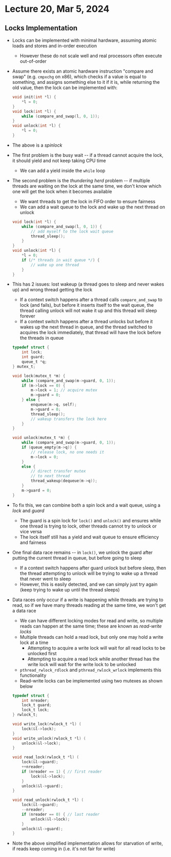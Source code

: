 # Lecture 20, Mar 5, 2024

## Locks Implementation

* Locks can be implemented with minimal hardware, assuming atomic loads and stores and in-order execution
	* However these do not scale well and real processors often execute out-of-order
* Assume there exists an atomic hardware instruction "compare and swap" (e.g. `cmpxchg` on x86), which checks if a value is equal to something, and assigns something else to it if it is, while returning the old value, then the lock can be implemented with:

	```c
	void init(int *l) {
		*l = 0;
	}
	void lock(int *l) {
		while (compare_and_swap(l, 0, 1));
	}
	void unlock(int *l) {
		*l = 0;
	}
	```

* The above is a *spinlock*
* The first problem is the busy wait -- if a thread cannot acquire the lock, it should yield and not keep taking CPU time
	* We can add a yield inside the `while` loop
* The second problem is the *thundering herd* problem -- if multiple threads are waiting on the lock at the same time, we don't know which one will get the lock when it becomes available
	* We want threads to get the lock in FIFO order to ensure fairness
	* We can add a wait queue to the lock and wake up the next thread on unlock

	```c
	void lock(int *l) {
		while (compare_and_swap(l, 0, 1)) {
			// add myself to the lock wait queue
			thread_sleep();
		}
	}
	void unlock(int *l) {
		*l = 0;
		if (/* threads in wait queue */) {
			// wake up one thread
		}
	}
	```

* This has 2 issues: lost wakeup (a thread goes to sleep and never wakes up) and wrong thread getting the lock
	* If a context switch happens after a thread calls `compare_and_swap` to lock (and fails), but before it inserts itself to the wait queue, the thread calling unlock will not wake it up and this thread will sleep forever
	* If a context switch happens after a thread unlocks but before it wakes up the next thread in queue, and the thread switched to acquires the lock immediately, that thread will have the lock before the threads in queue

	```c
	typedef struct {
		int lock;
		int guard;
		queue_t *q;
	} mutex_t;

	void lock(mutex_t *m) {
		while (compare_and_swap(m->guard, 0, 1));
		if (m->lock == 0) {
			m->lock = 1; // acquire mutex
			m->guard = 0;
		} else {
			enqueue(m->q, self);
			m->guard = 0;
			thread_sleep();
			// wakeup transfers the lock here
		}
	}

	void unlock(mutex_t *m) {
		while (compare_and_swap(m->guard, 0, 1));
		if (queue_empty(m->q)) {
			// release lock, no one needs it
			m->lock = 0;
		}
		else {
			// direct transfer mutex
			// to next thread
			thread_wakeup(dequeue(m->q));
		}
		m->guard = 0;
	}
	```

* To fix this, we can combine both a spin lock and a wait queue, using a *lock* and *guard*
	* The guard is a spin lock for `lock()` and `unlock()` and ensures while one thread is trying to lock, other threads cannot try to unlock or vice versa
	* The lock itself still has a yield and wait queue to ensure efficiency and fairness
* One final data race remains -- in `lock()`, we unlock the guard after putting the current thread in queue, but before going to sleep
	* If a context switch happens after guard unlock but before sleep, then the thread attempting to unlock will be trying to wake up a thread that never went to sleep
	* However, this is easily detected, and we can simply just try again (keep trying to wake up until the thread sleeps)
* Data races only occur if a write is happening while threads are trying to read, so if we have many threads reading at the same time, we won't get a data race
	* We can have different locking modes for read and write, so multiple reads can happen at the same time; these are known as *read-write locks* 
	* Multiple threads can hold a read lock, but only one may hold a write lock at a time
		* Attempting to acquire a write lock will wait for all read locks to be unlocked first
		* Attempting to acquire a read lock while another thread has the write lock will wait for the write lock to be unlocked
	* `pthread_rwlock_rdlock` and `pthread_rwlock_wrlock` implements this functionality
	* Read-write locks can be implemented using two mutexes as shown below

	```c
	typedef struct {
		int nreader;
		lock_t guard;
		lock_t lock;
	} rwlock_t;

	void write_lock(rwlock_t *l) (
		lock(&l->lock);
	}
	void write_unlock(rwlock_t *l) (
		unlock(&l->lock);
	}

	void read_lock(rwlock_t *l) (
		lock(&l->guard);
		++nreader;
		if (nreader == 1) { // first reader
			lock(&l->lock);
		}
		unlock(&l->guard);
	}

	void read_unlock(rwlock_t *l) (
		lock(&l->guard);
		--nreader;
		if (nreader == 0) { // last reader
			unlock(&l->lock);
		}
		unlock(&l->guard);
	}
	```

* Note the above simplified implementation allows for starvation of write, if reads keep coming in (i.e. it's not fair for write)

